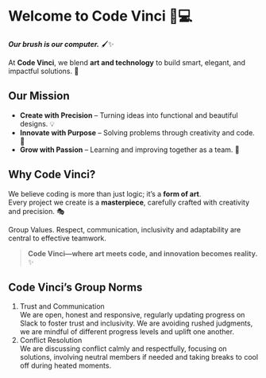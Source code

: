 # Welcome to **Code Vinci** 🎨💻  

**_Our brush is our computer._** 🖌️✨  

At **Code Vinci**, we blend **art and technology** to build smart, elegant, and impactful solutions. 🚀  

## **Our Mission**  

- **Create with Precision** – Turning ideas into functional and beautiful designs. 💡  
- **Innovate with Purpose** – Solving problems through creativity and code. 🔧  
- **Grow with Passion** – Learning and improving together as a team. 🌱  

## **Why Code Vinci?**  

We believe coding is more than just logic; it’s a **form of art**.  
Every project we create is a **masterpiece**, carefully crafted with creativity and precision. 🎭  

Group Values.
Respect, communication, inclusivity and adaptability are central to effective teamwork.

> **Code Vinci—where art meets code, and innovation becomes reality.** ✨  

## **Code Vinci’s Group Norms**

1. Trust and Communication  
We are open, honest and responsive, regularly updating progress on Slack to foster trust and inclusivity. We are avoiding rushed judgments, we are mindful of different progress levels and uplift one another. 
2. Conflict Resolution  
We are discussing conflict calmly and respectfully, focusing on solutions, involving neutral members if needed and taking breaks to cool off during heated moments.

